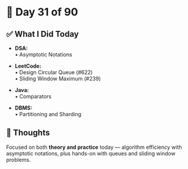 # 📅 Day 31 of 90  

## ✅ What I Did Today  
- **DSA:**  
  • Asymptotic Notations  

- **LeetCode:**  
  • Design Circular Queue (#622)  
  • Sliding Window Maximum (#239)  

- **Java:**  
  • Comparators  

- **DBMS:**  
  • Partitioning and Sharding  

## 💭 Thoughts  
Focused on both **theory and practice** today — algorithm efficiency with asymptotic notations, plus hands-on with queues and sliding window problems.